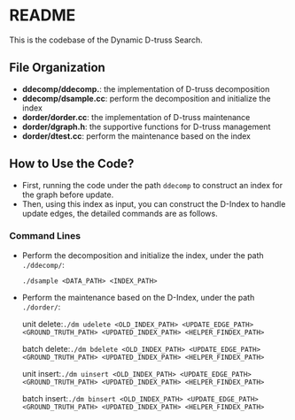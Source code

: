 # README #

This is the codebase of the Dynamic D-truss Search. 

## File Organization ##

* **ddecomp/ddecomp.**: the implementation of D-truss decomposition
* **ddecomp/dsample.cc**: perform the decomposition and initialize the index
* **dorder/dorder.cc**: the implementation of D-truss maintenance
* **dorder/dgraph.h**: the supportive functions for D-truss management
* **dorder/dtest.cc**: perform the maintenance based on the index

## How to Use the Code? ##

* First, running the code under the path `ddecomp` to construct an index for the graph before update.
* Then, using this index as input, you can construct the D-Index to handle update edges, the detailed commands are as follows.

### Command Lines ###

* Perform the decomposition and initialize the index, under the path `./ddecomp/`:

  `./dsample <DATA_PATH> <INDEX_PATH>`

* Perform the maintenance based on the D-Index, under the path `./dorder/`:
  
  unit delete:`./dm udelete <OLD_INDEX_PATH> <UPDATE_EDGE_PATH> <GROUND_TRUTH_PATH> <UPDATED_INDEX_PATH> <HELPER_FINDEX_PATH>`

  batch delete:`./dm bdelete <OLD_INDEX_PATH> <UPDATE_EDGE_PATH> <GROUND_TRUTH_PATH> <UPDATED_INDEX_PATH> <HELPER_FINDEX_PATH>`

  unit insert:`./dm uinsert <OLD_INDEX_PATH> <UPDATE_EDGE_PATH> <GROUND_TRUTH_PATH> <UPDATED_INDEX_PATH> <HELPER_FINDEX_PATH>`

  batch insert:`./dm binsert <OLD_INDEX_PATH> <UPDATE_EDGE_PATH> <GROUND_TRUTH_PATH> <UPDATED_INDEX_PATH> <HELPER_FINDEX_PATH>`

